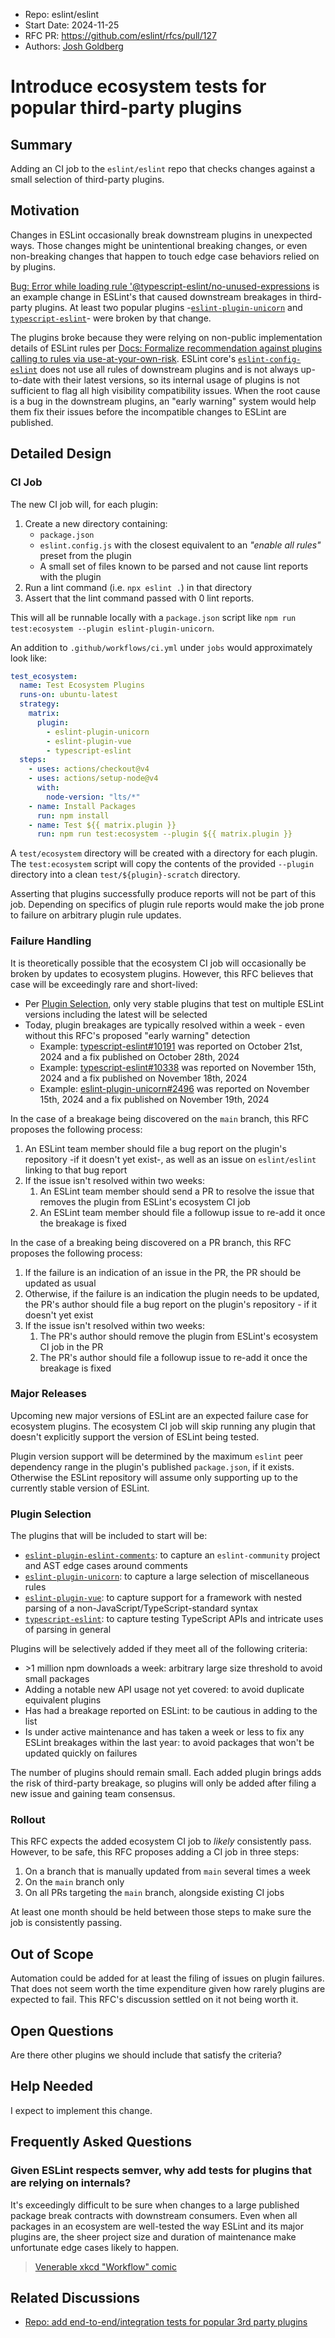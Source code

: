 - Repo: eslint/eslint
- Start Date: 2024-11-25
- RFC PR: <https://github.com/eslint/rfcs/pull/127>
- Authors: [Josh Goldberg](https://github.com/JoshuaKGoldberg)

# Introduce ecosystem tests for popular third-party plugins

## Summary

Adding an CI job to the `eslint/eslint` repo that checks changes against a small selection of third-party plugins.

## Motivation

Changes in ESLint occasionally break downstream plugins in unexpected ways.
Those changes might be unintentional breaking changes, or even non-breaking changes that happen to touch edge case behaviors relied on by plugins.

[Bug: Error while loading rule '@typescript-eslint/no-unused-expressions](https://github.com/eslint/eslint/issues/19134) is an example change in ESLint's that caused downstream breakages in third-party plugins.
At least two popular plugins -[`eslint-plugin-unicorn`](https://github.com/sindresorhus/eslint-plugin-unicorn/issues/2496) and [`typescript-eslint`](https://github.com/typescript-eslint/typescript-eslint/issues/10338)- were broken by that change.

The plugins broke because they were relying on non-public implementation details of ESLint rules per [Docs: Formalize recommendation against plugins calling to rules via use-at-your-own-risk](https://github.com/eslint/eslint/issues/19169).
ESLint core's [`eslint-config-eslint`](https://github.com/eslint/eslint/tree/main/packages/eslint-config-eslint) does not use all rules of downstream plugins and is not always up-to-date with their latest versions, so its internal usage of plugins is not sufficient to flag all high visibility compatibility issues.
When the root cause is a bug in the downstream plugins, an "early warning" system would help them fix their issues before the incompatible changes to ESLint are published.

## Detailed Design

### CI Job

The new CI job will, for each plugin:

1. Create a new directory containing:
   - `package.json`
   - `eslint.config.js` with the closest equivalent to an _"enable all rules"_ preset from the plugin
   - A small set of files known to be parsed and not cause lint reports with the plugin
2. Run a lint command (i.e. `npx eslint .`) in that directory
3. Assert that the lint command passed with 0 lint reports.

This will all be runnable locally with a `package.json` script like `npm run test:ecosystem --plugin eslint-plugin-unicorn`.

An addition to `.github/workflows/ci.yml` under `jobs` would approximately look like:

```yml
test_ecosystem:
  name: Test Ecosystem Plugins
  runs-on: ubuntu-latest
  strategy:
    matrix:
      plugin:
        - eslint-plugin-unicorn
        - eslint-plugin-vue
        - typescript-eslint
  steps:
    - uses: actions/checkout@v4
    - uses: actions/setup-node@v4
      with:
        node-version: "lts/*"
    - name: Install Packages
      run: npm install
    - name: Test ${{ matrix.plugin }}
      run: npm run test:ecosystem --plugin ${{ matrix.plugin }}
```

A `test/ecosystem` directory will be created with a directory for each plugin.
The `test:ecosystem` script will copy the contents of the provided `--plugin` directory into a clean `test/${plugin}-scratch` directory.

Asserting that plugins successfully produce reports will not be part of this job.
Depending on specifics of plugin rule reports would make the job prone to failure on arbitrary plugin rule updates.

### Failure Handling

It is theoretically possible that the ecosystem CI job will occasionally be broken by updates to ecosystem plugins.
However, this RFC believes that case will be exceedingly rare and short-lived:

- Per [Plugin Selection](#plugin-selection), only very stable plugins that test on multiple ESLint versions including the latest will be selected
- Today, plugin breakages are typically resolved within a week - even without this RFC's proposed "early warning" detection
  - Example: [typescript-eslint#10191](https://github.com/typescript-eslint/typescript-eslint/issues/10191) was reported on October 21st, 2024 and a fix published on October 28th, 2024
  - Example: [typescript-eslint#10338](https://github.com/typescript-eslint/typescript-eslint/issues/10338) was reported on November 15th, 2024 and a fix published on November 18th, 2024
  - Example: [eslint-plugin-unicorn#2496](https://github.com/sindresorhus/eslint-plugin-unicorn/issues/2496) was reported on November 15th, 2024 and a fix published on November 19th, 2024

In the case of a breakage being discovered on the `main` branch, this RFC proposes the following process:

1. An ESLint team member should file a bug report on the plugin's repository -if it doesn't yet exist-, as well as an issue on `eslint/eslint` linking to that bug report
2. If the issue isn't resolved within two weeks:
   1. An ESLint team member should send a PR to resolve the issue that removes the plugin from ESLint's ecosystem CI job
   2. An ESLint team member should file a followup issue to re-add it once the breakage is fixed

In the case of a breaking being discovered on a PR branch, this RFC proposes the following process:

1. If the failure is an indication of an issue in the PR, the PR should be updated as usual
2. Otherwise, if the failure is an indication the plugin needs to be updated, the PR's author should file a bug report on the plugin's repository - if it doesn't yet exist
3. If the issue isn't resolved within two weeks:
   1. The PR's author should remove the plugin from ESLint's ecosystem CI job in the PR
   2. The PR's author should file a followup issue to re-add it once the breakage is fixed

### Major Releases

Upcoming new major versions of ESLint are an expected failure case for ecosystem plugins.
The ecosystem CI job will skip running any plugin that doesn't explicitly support the version of ESLint being tested.

Plugin version support will be determined by the maximum `eslint` peer dependency range in the plugin's published `package.json`, if it exists.
Otherwise the ESLint repository will assume only supporting up to the currently stable version of ESLint.

### Plugin Selection

The plugins that will be included to start will be:

- [`eslint-plugin-eslint-comments`](https://github.com/eslint-community/eslint-plugin-eslint-comments): to capture an `eslint-community` project and AST edge cases around comments
- [`eslint-plugin-unicorn`](https://github.com/sindresorhus/eslint-plugin-unicorn): to capture a large selection of miscellaneous rules
- [`eslint-plugin-vue`](https://github.com/vuejs/eslint-plugin-vue): to capture support for a framework with nested parsing of a non-JavaScript/TypeScript-standard syntax
- [`typescript-eslint`](https://github.com/typescript-eslint/typescript-eslint): to capture testing TypeScript APIs and intricate uses of parsing in general

Plugins will be selectively added if they meet all of the following criteria:

- &gt;1 million npm downloads a week: arbitrary large size threshold to avoid small packages
- Adding a notable new API usage not yet covered: to avoid duplicate equivalent plugins
- Has had a breakage reported on ESLint: to be cautious in adding to the list
- Is under active maintenance and has taken a week or less to fix any ESLint breakages within the last year: to avoid packages that won't be updated quickly on failures

The number of plugins should remain small.
Each added plugin brings adds the risk of third-party breakage, so plugins will only be added after filing a new issue and gaining team consensus.

### Rollout

This RFC expects the added ecosystem CI job to _likely_ consistently pass.
However, to be safe, this RFC proposes adding a CI job in three steps:

1. On a branch that is manually updated from `main` several times a week
2. On the `main` branch only
3. On all PRs targeting the `main` branch, alongside existing CI jobs

At least one month should be held between those steps to make sure the job is consistently passing.

## Out of Scope

Automation could be added for at least the filing of issues on plugin failures.
That does not seem worth the time expenditure given how rarely plugins are expected to fail.
This RFC's discussion settled on it not being worth it.

## Open Questions

Are there other plugins we should include that satisfy the criteria?

## Help Needed

I expect to implement this change.

## Frequently Asked Questions

### Given ESLint respects semver, why add tests for plugins that are relying on internals?

It's exceedingly difficult to be sure when changes to a large published package break contracts with downstream consumers.
Even when all packages in an ecosystem are well-tested the way ESLint and its major plugins are, the sheer project size and duration of maintenance make unfortunate edge cases likely to happen.

> [Venerable xkcd "Workflow" comic](https://xkcd.com/1172)

## Related Discussions

- [Repo: add end-to-end/integration tests for popular 3rd party plugins](https://github.com/eslint/eslint/issues/19139)
